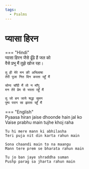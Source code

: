 ```yaml
---  
tags:  
  - Psalms  
---  
```

# प्यासा हिरन  

=== "Hindi"  
    प्यासा हिरन जैसे ढूँढे हैं जल को  
    वैसे प्रभु मैं तुझे खोज रहा।  

    तू ही मेरे मन की अभिलाषा  
    तेरी पूजा नित दिन करता रहूँ मैं  

    सोना चाँदी मैं तो न माँगू  
    मन तेरे प्रेम से भरता रहूँ मैं  

    तू जो बन जाये श्रद्धा सुमन  
    पुष्प पराग सा झरता रहूँ मैं  

=== "English"  
    Pyaasa hiran jaise dhoonde hain jal ko  
    Vaise prabhu main tujhe khoj raha  

    Tu hi mere mann ki abhilasha  
    Teri puja nit din karta rahun main  

    Sona chaandi main to na maangu  
    Mann tere prem se bharata rahun main  

    Tu jo ban jaye shraddha suman  
    Pushp parag sa jharta rahun main  